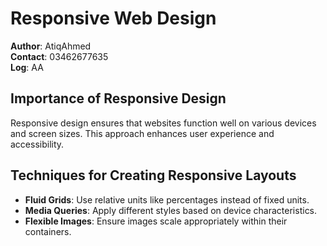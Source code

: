 # Responsive Web Design

**Author**: AtiqAhmed  
**Contact**: 03462677635  
**Log**: AA

## Importance of Responsive Design
Responsive design ensures that websites function well on various devices and screen sizes. This approach enhances user experience and accessibility.

## Techniques for Creating Responsive Layouts
- **Fluid Grids**: Use relative units like percentages instead of fixed units.
- **Media Queries**: Apply different styles based on device characteristics.
- **Flexible Images**: Ensure images scale appropriately within their containers.

